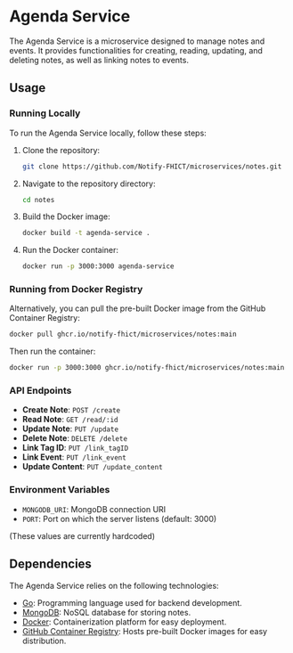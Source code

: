 # Agenda Service

The Agenda Service is a microservice designed to manage notes and events. It provides functionalities for creating, reading, updating, and deleting notes, as well as linking notes to events.

## Usage

### Running Locally

To run the Agenda Service locally, follow these steps:

1. Clone the repository:

   ```bash
   git clone https://github.com/Notify-FHICT/microservices/notes.git
   ```
2. Navigate to the repository directory:

   ```bash
   cd notes
   ```
3. Build the Docker image:

   ```bash
   docker build -t agenda-service .
   ```
4. Run the Docker container:

   ```bash
   docker run -p 3000:3000 agenda-service
   ```

### Running from Docker Registry

Alternatively, you can pull the pre-built Docker image from the GitHub Container Registry:

```bash
docker pull ghcr.io/notify-fhict/microservices/notes:main
```

Then run the container:

```bash
docker run -p 3000:3000 ghcr.io/notify-fhict/microservices/notes:main
```

### API Endpoints

- **Create Note**: `POST /create`
- **Read Note**: `GET /read/:id`
- **Update Note**: `PUT /update`
- **Delete Note**: `DELETE /delete`
- **Link Tag ID**: `PUT /link_tagID`
- **Link Event**: `PUT /link_event`
- **Update Content**: `PUT /update_content`

### Environment Variables

- `MONGODB_URI`: MongoDB connection URI
- `PORT`: Port on which the server listens (default: 3000)

(These values are currently hardcoded)

## Dependencies

The Agenda Service relies on the following technologies:

- [Go](https://golang.org/): Programming language used for backend development.
- [MongoDB](https://www.mongodb.com/): NoSQL database for storing notes.
- [Docker](https://www.docker.com/): Containerization platform for easy deployment.
- [GitHub Container Registry](https://github.com/features/packages): Hosts pre-built Docker images for easy distribution.
